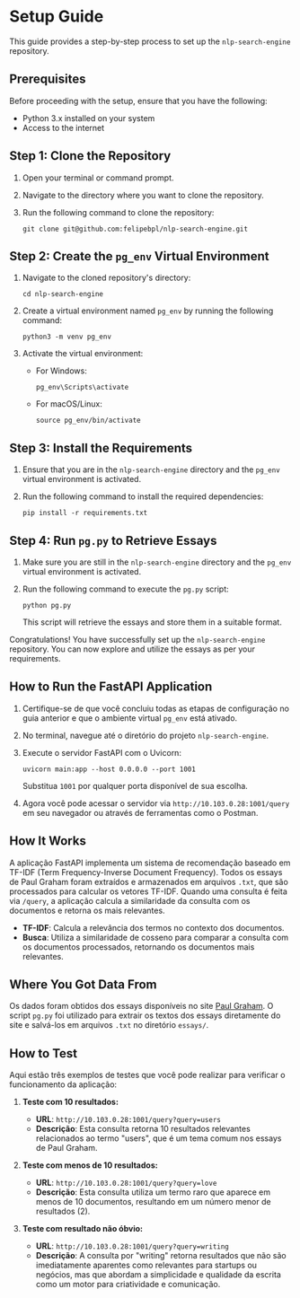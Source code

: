 # Setup Guide

This guide provides a step-by-step process to set up the `nlp-search-engine` repository.

## Prerequisites

Before proceeding with the setup, ensure that you have the following:

- Python 3.x installed on your system
- Access to the internet

## Step 1: Clone the Repository

1. Open your terminal or command prompt.
2. Navigate to the directory where you want to clone the repository.
3. Run the following command to clone the repository:

    ```
    git clone git@github.com:felipebpl/nlp-search-engine.git
    ```

## Step 2: Create the `pg_env` Virtual Environment

1. Navigate to the cloned repository's directory:

    ```
    cd nlp-search-engine
    ```

2. Create a virtual environment named `pg_env` by running the following command:

    ```
    python3 -m venv pg_env
    ```

3. Activate the virtual environment:

    - For Windows:

      ```
      pg_env\Scripts\activate
      ```

    - For macOS/Linux:

      ```
      source pg_env/bin/activate
      ```

## Step 3: Install the Requirements

1. Ensure that you are in the `nlp-search-engine` directory and the `pg_env` virtual environment is activated.

2. Run the following command to install the required dependencies:

    ```
    pip install -r requirements.txt
    ```

## Step 4: Run `pg.py` to Retrieve Essays

1. Make sure you are still in the `nlp-search-engine` directory and the `pg_env` virtual environment is activated.

2. Run the following command to execute the `pg.py` script:

    ```
    python pg.py
    ```

    This script will retrieve the essays and store them in a suitable format.

Congratulations! You have successfully set up the `nlp-search-engine` repository. You can now explore and utilize the essays as per your requirements.

## How to Run the FastAPI Application

1. Certifique-se de que você concluiu todas as etapas de configuração no guia anterior e que o ambiente virtual `pg_env` está ativado.

2. No terminal, navegue até o diretório do projeto `nlp-search-engine`.

3. Execute o servidor FastAPI com o Uvicorn:

    ```
    uvicorn main:app --host 0.0.0.0 --port 1001
    ```

    Substitua `1001` por qualquer porta disponível de sua escolha.

4. Agora você pode acessar o servidor via `http://10.103.0.28:1001/query` em seu navegador ou através de ferramentas como o Postman.

## How It Works

A aplicação FastAPI implementa um sistema de recomendação baseado em TF-IDF (Term Frequency-Inverse Document Frequency). Todos os essays de Paul Graham foram extraídos e armazenados em arquivos `.txt`, que são processados para calcular os vetores TF-IDF. Quando uma consulta é feita via `/query`, a aplicação calcula a similaridade da consulta com os documentos e retorna os mais relevantes.

- **TF-IDF**: Calcula a relevância dos termos no contexto dos documentos.
- **Busca**: Utiliza a similaridade de cosseno para comparar a consulta com os documentos processados, retornando os documentos mais relevantes.
  
## Where You Got Data From

Os dados foram obtidos dos essays disponíveis no site [Paul Graham](https://www.paulgraham.com/). O script `pg.py` foi utilizado para extrair os textos dos essays diretamente do site e salvá-los em arquivos `.txt` no diretório `essays/`.

## How to Test

Aqui estão três exemplos de testes que você pode realizar para verificar o funcionamento da aplicação:

1. **Teste com 10 resultados:**
   - **URL**: `http://10.103.0.28:1001/query?query=users`
   - **Descrição**: Esta consulta retorna 10 resultados relevantes relacionados ao termo "users", que é um tema comum nos essays de Paul Graham.

2. **Teste com menos de 10 resultados:**
   - **URL**: `http://10.103.0.28:1001/query?query=love`
   - **Descrição**: Esta consulta utiliza um termo raro que aparece em menos de 10 documentos, resultando em um número menor de resultados (2).

3. **Teste com resultado não óbvio:**
   - **URL**: `http://10.103.0.28:1001/query?query=writing`
   - **Descrição**: A consulta por "writing" retorna resultados que não são imediatamente aparentes como relevantes para startups ou negócios, mas que abordam a simplicidade e qualidade da escrita como um motor para criatividade e comunicação.

